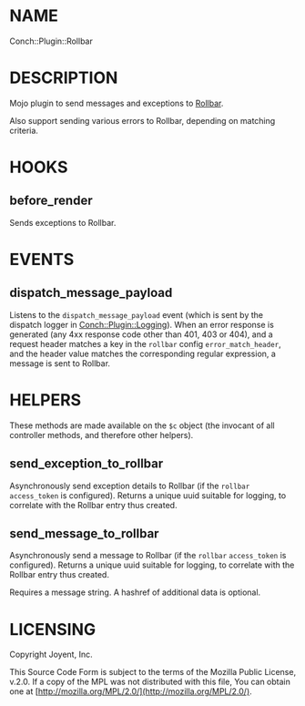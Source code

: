 # NAME

Conch::Plugin::Rollbar

# DESCRIPTION

Mojo plugin to send messages and exceptions to [Rollbar](https://rollbar.com).

Also support sending various errors to Rollbar, depending on matching criteria.

# HOOKS

## before\_render

Sends exceptions to Rollbar.

# EVENTS

## dispatch\_message\_payload

Listens to the `dispatch_message_payload` event (which is sent by the dispatch logger in
[Conch::Plugin::Logging](../modules/Conch::Plugin::Logging)). When an error response is generated (any 4xx response code other
than 401, 403 or 404), and a request header matches a key in the `rollbar` config
`error_match_header`, and the header value matches the corresponding regular expression, a
message is sent to Rollbar.

# HELPERS

These methods are made available on the `$c` object (the invocant of all controller methods,
and therefore other helpers).

## send\_exception\_to\_rollbar

Asynchronously send exception details to Rollbar (if the `rollbar` `access_token` is
configured).  Returns a unique uuid suitable for logging, to correlate with the Rollbar entry
thus created.

## send\_message\_to\_rollbar

Asynchronously send a message to Rollbar (if the `rollbar` `access_token` is configured).
Returns a unique uuid suitable for logging, to correlate with the Rollbar entry thus created.

Requires a message string. A hashref of additional data is optional.

# LICENSING

Copyright Joyent, Inc.

This Source Code Form is subject to the terms of the Mozilla Public License,
v.2.0. If a copy of the MPL was not distributed with this file, You can obtain
one at [http://mozilla.org/MPL/2.0/](http://mozilla.org/MPL/2.0/).
